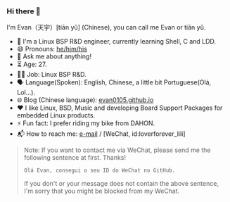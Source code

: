 ### Hi there 👋

<!--
**evan0105/evan0105** is a ✨ _special_ ✨ repository because its `README.md` (this file) appears on your GitHub profile.

Here are some ideas to get you started:

- 🔭 I’m currently working on ...
- 🌱 I’m currently learning ...
- 👯 I’m looking to collaborate on ...
- 🤔 I’m looking for help with ...
- 💬 Ask me about ...
- 📫 How to reach me: ...
- 😄 Pronouns: ...
- ⚡ Fun fact: ...
-->

I'm Evan（天宇）[tiān yǔ] (Chinese), you can call me Evan or tiān yǔ.


- 🌱 I'm a Linux BSP R&D engineer, currently learning Shell, C and LDD.
- 😄 Pronouns: [he/him/his](https://evan0105.github.io/)
- 💬 Ask me about anything!
- ⏳ Age: 27.
- 👩‍🎓 Job: Linux BSP R&D.
- 🗣 Language(Spoken): English, Chinese, a little bit Portuguese(Olá, Lol...).
- 🌐 Blog (Chinese language): [evan0105.github.io](https://evan0105.github.io/)
- ❤️ I like Linux, BSD, Music and developing Board Support Packages for embedded Linux products.
- ⚡ Fun fact: I prefer riding my bike from DAHON.
- 📬 How to reach me: [e-mail](mailto:tianyu_0105@163.com) / [WeChat, id:loverforever_lili]

> Note: If you want to contact me via WeChat, please send me the following sentence at first. Thanks!
> ```
> Olá Evan, consegui o seu ID do WeChat no GitHub.
> ```
> If you don't or your message does not contain the above sentence, I'm sorry that you might be blocked from my WeChat.
